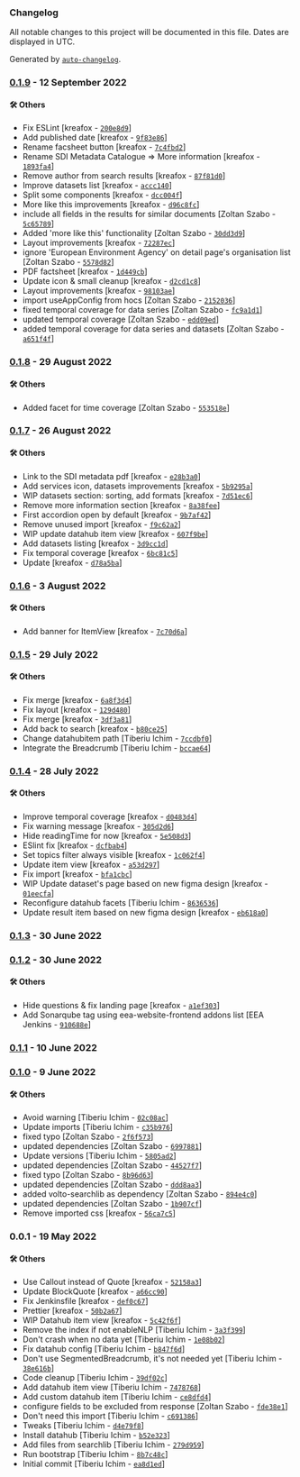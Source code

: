### Changelog

All notable changes to this project will be documented in this file. Dates are displayed in UTC.

Generated by [`auto-changelog`](https://github.com/CookPete/auto-changelog).

### [0.1.9](https://github.com/eea/volto-datahub/compare/0.1.8...0.1.9) - 12 September 2022

#### :hammer_and_wrench: Others

- Fix ESLint [kreafox - [`200e8d9`](https://github.com/eea/volto-datahub/commit/200e8d977301d3b37362a0a02332ec4b27d74876)]
- Add published date [kreafox - [`9f83e86`](https://github.com/eea/volto-datahub/commit/9f83e864e6b02d327e39fd880d39242231f95063)]
- Rename facsheet button [kreafox - [`7c4fbd2`](https://github.com/eea/volto-datahub/commit/7c4fbd20a51399980362f1e08752ccb337883992)]
- Rename SDI Metadata Catalogue =&gt; More information [kreafox - [`1893fa4`](https://github.com/eea/volto-datahub/commit/1893fa4cec2bdf9d4e419a54d554301135e42781)]
- Remove author from search results [kreafox - [`87f81d0`](https://github.com/eea/volto-datahub/commit/87f81d073b8e93d1e9e9d52154031c840064078b)]
- Improve datasets list [kreafox - [`accc140`](https://github.com/eea/volto-datahub/commit/accc1407438bc6536f08e9684d5fb8c53a55cefa)]
- Split some components [kreafox - [`dcc004f`](https://github.com/eea/volto-datahub/commit/dcc004f8dfaf831b9a746a5991bbe68f0164f718)]
- More like this improvements [kreafox - [`d96c8fc`](https://github.com/eea/volto-datahub/commit/d96c8fc574e85cac8d4c856bcc309f7cbefa951b)]
- include all fields in the results for similar documents [Zoltan Szabo - [`5c65789`](https://github.com/eea/volto-datahub/commit/5c65789abb28442dbff307da3185bfe4c71be951)]
- Added 'more like this' functionality [Zoltan Szabo - [`30dd3d9`](https://github.com/eea/volto-datahub/commit/30dd3d94689e73037526717d012ad2967d955e3f)]
- Layout improvements [kreafox - [`72287ec`](https://github.com/eea/volto-datahub/commit/72287ec134a4f9f9810d3841a82ad8246289e9e4)]
- ignore 'European Environment Agency' on detail page's organisation list [Zoltan Szabo - [`5578d82`](https://github.com/eea/volto-datahub/commit/5578d821ddbc96962d42f257b5e3f1ce6bbbf584)]
- PDF factsheet [kreafox - [`1d449cb`](https://github.com/eea/volto-datahub/commit/1d449cb826a00ecba536ad5a23cc365c0eb2d86e)]
- Update icon & small cleanup [kreafox - [`d2cd1c8`](https://github.com/eea/volto-datahub/commit/d2cd1c8200c36f20d39a1da95ef60a207b1e79c1)]
- Layout improvements [kreafox - [`98103ae`](https://github.com/eea/volto-datahub/commit/98103ae6308cf78785246da4f081b334c494a455)]
- import useAppConfig from hocs [Zoltan Szabo - [`2152036`](https://github.com/eea/volto-datahub/commit/21520368325003e4782d8d61a3b6123bfdfde0bb)]
- fixed temporal coverage for data series [Zoltan Szabo - [`fc9a1d1`](https://github.com/eea/volto-datahub/commit/fc9a1d16a4ba7686f4477edebf72ccd8373a0262)]
- updated temporal coverage [Zoltan Szabo - [`edd09ed`](https://github.com/eea/volto-datahub/commit/edd09ede6e51c98fb99eb202ab159cc9e6dba246)]
- added temporal coverage for data series and datasets [Zoltan Szabo - [`a651f4f`](https://github.com/eea/volto-datahub/commit/a651f4f4e5c4d09e44ec0f30972705cd16f10c21)]
### [0.1.8](https://github.com/eea/volto-datahub/compare/0.1.7...0.1.8) - 29 August 2022

#### :hammer_and_wrench: Others

- Added facet for time coverage [Zoltan Szabo - [`553518e`](https://github.com/eea/volto-datahub/commit/553518e7297e7bdace1323010735feb781e3b628)]
### [0.1.7](https://github.com/eea/volto-datahub/compare/0.1.6...0.1.7) - 26 August 2022

#### :hammer_and_wrench: Others

- Link to the SDI metadata pdf [kreafox - [`e28b3a0`](https://github.com/eea/volto-datahub/commit/e28b3a0254ee9d60d0804de57dc401c4a9fbea0a)]
- Add services icon, datasets improvements [kreafox - [`5b9295a`](https://github.com/eea/volto-datahub/commit/5b9295ad26af7305d217e3dec99b7337603e329f)]
- WIP datasets section: sorting, add formats [kreafox - [`7d51ec6`](https://github.com/eea/volto-datahub/commit/7d51ec63aa0716073ab6e1f75488fea83dfe585f)]
- Remove more information section [kreafox - [`8a38fee`](https://github.com/eea/volto-datahub/commit/8a38fee341c8b7f7c830b7e0331fcb15a28857f3)]
- First accordion open by default [kreafox - [`9b7af42`](https://github.com/eea/volto-datahub/commit/9b7af424dec504ed019a79bf5110f2054b2e3168)]
- Remove unused import [kreafox - [`f9c62a2`](https://github.com/eea/volto-datahub/commit/f9c62a22b527923e9b02479f72f1e19a9ff6ad76)]
- WIP update datahub item view [kreafox - [`607f9be`](https://github.com/eea/volto-datahub/commit/607f9be74604c8c5ad6ff89f29bc127a94f41288)]
- Add datasets listing [kreafox - [`3d9cc1d`](https://github.com/eea/volto-datahub/commit/3d9cc1d25bb7f0406520473883b6af9167c3fd7b)]
- Fix temporal coverage [kreafox - [`6bc81c5`](https://github.com/eea/volto-datahub/commit/6bc81c52daccf69813a9eb229d6ccb635e9dde49)]
- Update [kreafox - [`d78a5ba`](https://github.com/eea/volto-datahub/commit/d78a5ba0624821820640aa91b3f51b2b75cb3edf)]
### [0.1.6](https://github.com/eea/volto-datahub/compare/0.1.5...0.1.6) - 3 August 2022

#### :hammer_and_wrench: Others

- Add banner for ItemView [kreafox - [`7c70d6a`](https://github.com/eea/volto-datahub/commit/7c70d6ad127bb9cbdae95ae898304c85d2ab8bd8)]
### [0.1.5](https://github.com/eea/volto-datahub/compare/0.1.4...0.1.5) - 29 July 2022

#### :hammer_and_wrench: Others

- Fix merge [kreafox - [`6a8f3d4`](https://github.com/eea/volto-datahub/commit/6a8f3d4f3bfaacb8e0938929d8038f9e31a26ced)]
- Fix layout [kreafox - [`129d480`](https://github.com/eea/volto-datahub/commit/129d4802a63aa346d11ae8e54b323580213c0a71)]
- Fix merge [kreafox - [`3df3a81`](https://github.com/eea/volto-datahub/commit/3df3a8189448dcdd052692b6f5d835a1ea752a50)]
- Add back to search [kreafox - [`b80ce25`](https://github.com/eea/volto-datahub/commit/b80ce250d326fa75c8451d70fe366148f7d49abb)]
- Change datahubitem path [Tiberiu Ichim - [`7ccdbf0`](https://github.com/eea/volto-datahub/commit/7ccdbf0619e45a99e85b096dcdfb2e645e3ecc90)]
- Integrate the Breadcrumb [Tiberiu Ichim - [`bccae64`](https://github.com/eea/volto-datahub/commit/bccae6445b3c46d4715743558343a14b08c7c07f)]
### [0.1.4](https://github.com/eea/volto-datahub/compare/0.1.3...0.1.4) - 28 July 2022

#### :hammer_and_wrench: Others

- Improve temporal coverage [kreafox - [`d0483d4`](https://github.com/eea/volto-datahub/commit/d0483d46259b956a96a66268b9ec305d27456f88)]
- Fix warning message [kreafox - [`305d2d6`](https://github.com/eea/volto-datahub/commit/305d2d61123d1ee23e8a4baf837b1aadc5d9a41f)]
- Hide readingTime for now [kreafox - [`5e508d3`](https://github.com/eea/volto-datahub/commit/5e508d3c2bfd97bcc01dca59894a4f9ad582284b)]
- ESlint fix [kreafox - [`dcfbab4`](https://github.com/eea/volto-datahub/commit/dcfbab4effa23ddcc3d4bf9a61d0b0d101c796b6)]
- Set topics filter always visible [kreafox - [`1c062f4`](https://github.com/eea/volto-datahub/commit/1c062f473c123b5c04055fc6a52ea56bbd00e7b4)]
- Update item view [kreafox - [`a53d297`](https://github.com/eea/volto-datahub/commit/a53d297916bb8d2c5d020acb9de600228e344982)]
- Fix import [kreafox - [`bfa1cbc`](https://github.com/eea/volto-datahub/commit/bfa1cbc04c60009f949ac675278df894b4e1c892)]
- WIP Update dataset's page based on new figma design [kreafox - [`01eecfa`](https://github.com/eea/volto-datahub/commit/01eecfacd482ca6abea81e4fd24eb7871e5365c9)]
- Reconfigure datahub facets [Tiberiu Ichim - [`8636536`](https://github.com/eea/volto-datahub/commit/863653613d05faaa73101943896f05243055c696)]
- Update result item based on new figma design [kreafox - [`eb618a0`](https://github.com/eea/volto-datahub/commit/eb618a0ce441cb9d797b39efad6bf98e4b07c728)]
### [0.1.3](https://github.com/eea/volto-datahub/compare/0.1.2...0.1.3) - 30 June 2022

### [0.1.2](https://github.com/eea/volto-datahub/compare/0.1.1...0.1.2) - 30 June 2022

#### :hammer_and_wrench: Others

- Hide questions & fix landing page [kreafox - [`a1ef303`](https://github.com/eea/volto-datahub/commit/a1ef3033df0e84f3a72dd0f984c8717dff2a771c)]
- Add Sonarqube tag using eea-website-frontend addons list [EEA Jenkins - [`910688e`](https://github.com/eea/volto-datahub/commit/910688e3ddf2f8cda4f941595ae9a6ee0ec0ea3b)]
### [0.1.1](https://github.com/eea/volto-datahub/compare/0.1.0...0.1.1) - 10 June 2022

### [0.1.0](https://github.com/eea/volto-datahub/compare/0.0.1...0.1.0) - 9 June 2022

#### :hammer_and_wrench: Others

- Avoid warning [Tiberiu Ichim - [`02c08ac`](https://github.com/eea/volto-datahub/commit/02c08acf2ce2009d63451dceb81a3e754e57572b)]
- Update imports [Tiberiu Ichim - [`c35b976`](https://github.com/eea/volto-datahub/commit/c35b97607a84423d946afb8fba84b539c9c3caf3)]
- fixed typo [Zoltan Szabo - [`2f6f573`](https://github.com/eea/volto-datahub/commit/2f6f5739f56239a8cf19045fe28c35ba01e8138e)]
- updated dependencies [Zoltan Szabo - [`6997881`](https://github.com/eea/volto-datahub/commit/6997881363df8399973e24b14cdf340bb701a0fb)]
- Update versions [Tiberiu Ichim - [`5805ad2`](https://github.com/eea/volto-datahub/commit/5805ad27ce99c087d5561b75d98b58cc8774b346)]
- updated dependencies [Zoltan Szabo - [`44527f7`](https://github.com/eea/volto-datahub/commit/44527f7bb7c2a7e492bb0d6ef83f9337ec7369fb)]
- fixed typo [Zoltan Szabo - [`8b96d63`](https://github.com/eea/volto-datahub/commit/8b96d63ae2ad56c4120989e08a2562d352c49978)]
- updated dependencies [Zoltan Szabo - [`ddd8aa3`](https://github.com/eea/volto-datahub/commit/ddd8aa3daa90884df45409250eeb8ee13668d821)]
- added volto-searchlib as dependency [Zoltan Szabo - [`894e4c0`](https://github.com/eea/volto-datahub/commit/894e4c022237dad35609a0741a7cd6585d786907)]
- updated dependencies [Zoltan Szabo - [`1b907cf`](https://github.com/eea/volto-datahub/commit/1b907cf1ce33a9bc35b489983740653872176e2c)]
- Remove imported css [kreafox - [`56ca7c5`](https://github.com/eea/volto-datahub/commit/56ca7c5dbbad9aee3781c971fab5ef4f320bc125)]
### 0.0.1 - 19 May 2022

#### :hammer_and_wrench: Others

- Use Callout instead of Quote [kreafox - [`52158a3`](https://github.com/eea/volto-datahub/commit/52158a3fdb14f8228c83fbc8d32dbbb1e9c296e0)]
- Update BlockQuote [kreafox - [`a66cc90`](https://github.com/eea/volto-datahub/commit/a66cc900a2ba7452c7a0dfa54b678b45fbbb5c44)]
- Fix Jenkinsfile [kreafox - [`def0c67`](https://github.com/eea/volto-datahub/commit/def0c6786711b1f8a1448f4093b89b5da7e86c30)]
- Prettier [kreafox - [`50b2a67`](https://github.com/eea/volto-datahub/commit/50b2a679229c994d256d99818c318c999d1980b6)]
- WIP Datahub item view [kreafox - [`5c42f6f`](https://github.com/eea/volto-datahub/commit/5c42f6fac74dd6895a281397977a0879c4471519)]
- Remove the index if not enableNLP [Tiberiu Ichim - [`3a3f399`](https://github.com/eea/volto-datahub/commit/3a3f399b4b7c117465358c9ca42ff6f0d3626d6d)]
- Don't crash when no data yet [Tiberiu Ichim - [`1e08b02`](https://github.com/eea/volto-datahub/commit/1e08b02ae7bef74ef03d75f82cbf3a8056f66f7a)]
- Fix datahub config [Tiberiu Ichim - [`b847f6d`](https://github.com/eea/volto-datahub/commit/b847f6daa685ce3e8541ccd8a4122c0261fe8b03)]
- Don't use SegmentedBreadcrumb, it's not needed yet [Tiberiu Ichim - [`38e616b`](https://github.com/eea/volto-datahub/commit/38e616b54e7df842ce036b8b2681de65e129493e)]
- Code cleanup [Tiberiu Ichim - [`39df02c`](https://github.com/eea/volto-datahub/commit/39df02c9cf9c72debbd24f61db9c2bffa2ea5d6b)]
- Add datahub item view [Tiberiu Ichim - [`7478768`](https://github.com/eea/volto-datahub/commit/7478768b12dfa9e04f0d704395386afea05ea9e1)]
- Add custom datahub item [Tiberiu Ichim - [`ce8dfd4`](https://github.com/eea/volto-datahub/commit/ce8dfd4136977b75e21bbd69041d10ca84063751)]
- configure fields to be excluded from response [Zoltan Szabo - [`fde38e1`](https://github.com/eea/volto-datahub/commit/fde38e1a44e7e45de007907ff9270b90f35b6eca)]
- Don't need this import [Tiberiu Ichim - [`c691386`](https://github.com/eea/volto-datahub/commit/c691386242bdbc1b1334ebf1d9115b7455ea998f)]
- Tweaks [Tiberiu Ichim - [`d4e79f8`](https://github.com/eea/volto-datahub/commit/d4e79f8eed36847fb2ee0d7ba0a340cf790e22c6)]
- Install datahub [Tiberiu Ichim - [`b52e323`](https://github.com/eea/volto-datahub/commit/b52e32314777b030c819c656d59c72bbda87f6dc)]
- Add files from searchlib [Tiberiu Ichim - [`279d959`](https://github.com/eea/volto-datahub/commit/279d959e57a8d52a22432f2c6c975fa5d5d7e95f)]
- Run bootstrap [Tiberiu Ichim - [`8b7c48c`](https://github.com/eea/volto-datahub/commit/8b7c48cec37185e3fb47ba0a362024592f90a82e)]
- Initial commit [Tiberiu Ichim - [`ea8d1ed`](https://github.com/eea/volto-datahub/commit/ea8d1edb00bed5ebd31ea48d1342302a49d6b873)]
